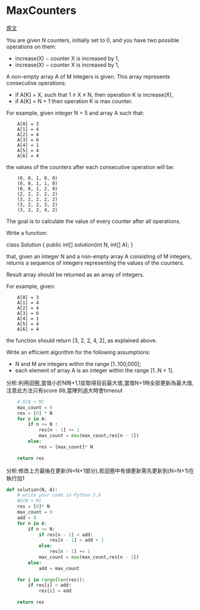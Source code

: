 # MaxCounters

<a href="https://app.codility.com/programmers/lessons/4-counting_elements/max_counters/">原文</a>

You are given N counters, initially set to 0, and you have two possible operations on them:</br>

<ul>
    <li>increase(X) − counter X is increased by 1,</li>
    <li>increase(X) − counter X is increased by 1,</li>
</ul>

A non-empty array A of M integers is given. This array represents consecutive operations:</br>

<ul>
    <li>if A[K] = X, such that 1 ≤ X ≤ N, then operation K is increase(X),</li>
    <li>if A[K] = N + 1 then operation K is max counter.</li>
</ul>


For example, given integer N = 5 and array A such that:</br>

```
    A[0] = 3
    A[1] = 4
    A[2] = 4
    A[3] = 6
    A[4] = 1
    A[5] = 4
    A[6] = 4
```
the values of the counters after each consecutive operation will be:</br>

```
    (0, 0, 1, 0, 0)
    (0, 0, 1, 1, 0)
    (0, 0, 1, 2, 0)
    (2, 2, 2, 2, 2)
    (3, 2, 2, 2, 2)
    (3, 2, 2, 3, 2)
    (3, 2, 2, 4, 2)
```    
    
The goal is to calculate the value of every counter after all operations.</br>

Write a function:</br>

class Solution { public int[] solution(int N, int[] A); }</br>

that, given an integer N and a non-empty array A consisting of M integers, returns a sequence of integers representing the values of the counters.</br>

Result array should be returned as an array of integers.</br>

For example, given:</br>
```
    A[0] = 3
    A[1] = 4
    A[2] = 4
    A[3] = 6
    A[4] = 1
    A[5] = 4
    A[6] = 4
```
the function should return [3, 2, 2, 4, 2], as explained above.</br>

Write an efficient algorithm for the following assumptions:</br>
<ul>
    <li>N and M are integers within the range [1..100,000];</li>
    <li>each element of array A is an integer within the range [1..N + 1].</li>
</ul>


分析:利用迴圈,當值小於N時+1,1並取得目前最大值,當值N+1時全部更新為最大值,注意此方法只有score 88,當陣列過大時會timeout

```python
    # O(N + M)    
    max_count = 0
    res = [0] * N
    for n in A:
        if n <= N :
            res[n - 1] += 1
            max_count = max(max_count,res[n - 1])
        else:            
            res = [max_count]* N
    
    return res  
```

分析:修改上方最後在更新(N=N+1部分),若迴圈中有値更新需先更新到(N=N+1)在執行加1

```python
def solution(N, A):
    # write your code in Python 3.6
    #O(N + M)
    res = [0]* N
    max_count = 0
    add = 0
    for n in A:
        if n <= N:
            if res[n - 1] < add:
                res[n - 1] = add + 1
            else:
                res[n - 1] += 1
            max_count = max(max_count,res[n - 1])
        else:
            add = max_count
        
    for i in range(len(res)):
        if res[i] < add:
            res[i] = add
    
    return res
```



